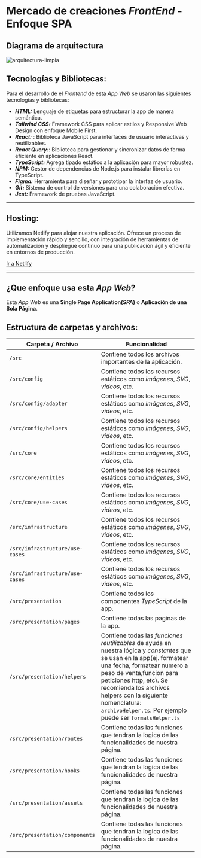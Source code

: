 # Mercado de creaciones _FrontEnd_ - Enfoque SPA

## Diagrama de arquitectura

![arquitectura-limpia](https://learn.microsoft.com/es-es/dotnet/architecture/modern-web-apps-azure/media/image5-8.png)

## Tecnologías y Bibliotecas:

Para el desarrollo de el _Frontend_ de esta _App Web_ se usaron las siguientes tecnologías y bibliotecas:

- **_HTML:_** Lenguaje de etiquetas para estructurar la app de manera semántica.
- **_Tailwind CSS:_** Framework CSS para aplicar estilos y Responsive Web Design con enfoque Mobile First.
- **_React:_** : Biblioteca JavaScript para interfaces de usuario interactivas y reutilizables.
- **_React Query:_**: Biblioteca para gestionar y sincronizar datos de forma eficiente en aplicaciones React.
- **_TypeScript:_** Agrega tipado estático a la aplicación para mayor robustez.
- **_NPM:_** Gestor de dependencias de Node.js para instalar librerías en TypeScript.
- **_Figma:_** Herramienta para diseñar y prototipar la interfaz de usuario.
- **_Git:_** Sistema de control de versiones para una colaboración efectiva.
- **_Jest:_** Framework de pruebas JavaScript.

---

## Hosting:

Utilizamos Netlify para alojar nuestra aplicación. Ofrece un proceso de implementación rápido y sencillo, con integración de herramientas de automatización y despliegue continuo para una publicación ágil y eficiente en entornos de producción.

[Ir a Netlify](https://app.netlify.com)

---

## ¿Que enfoque usa esta _App Web_?

Esta _App Web_ es una **Single Page Application(_SPA_)** o **Aplicación de una Sola Página**.

## Estructura de carpetas y archivos:

| Carpeta / Archivo               | Funcionalidad                                                                                                                                                                                                                                                                                                                             |
| ------------------------------- | ----------------------------------------------------------------------------------------------------------------------------------------------------------------------------------------------------------------------------------------------------------------------------------------------------------------------------------------- |
| `/src`                          | Contiene todos los archivos importantes de la aplicación.                                                                                                                                                                                                                                                                                 |
| `/src/config`                   | Contiene todos los recursos estáticos como _imágenes_, _SVG_, _videos_, etc.                                                                                                                                                                                                                                                              |
| `/src/config/adapter`           | Contiene todos los recursos estáticos como _imágenes_, _SVG_, _videos_, etc.                                                                                                                                                                                                                                                              |
| `/src/config/helpers`           | Contiene todos los recursos estáticos como _imágenes_, _SVG_, _videos_, etc.                                                                                                                                                                                                                                                              |
| `/src/core`                     | Contiene todos los recursos estáticos como _imágenes_, _SVG_, _videos_, etc.                                                                                                                                                                                                                                                              |
| `/src/core/entities`            | Contiene todos los recursos estáticos como _imágenes_, _SVG_, _videos_, etc.                                                                                                                                                                                                                                                              |
| `/src/core/use-cases`           | Contiene todos los recursos estáticos como _imágenes_, _SVG_, _videos_, etc.                                                                                                                                                                                                                                                              |
| `/src/infrastructure`           | Contiene todos los recursos estáticos como _imágenes_, _SVG_, _videos_, etc.                                                                                                                                                                                                                                                              |
| `/src/infrastructure/use-cases` | Contiene todos los recursos estáticos como _imágenes_, _SVG_, _videos_, etc.                                                                                                                                                                                                                                                              |
| `/src/infrastructure/use-cases` | Contiene todos los recursos estáticos como _imágenes_, _SVG_, _videos_, etc.                                                                                                                                                                                                                                                              |
| `/src/presentation`             | Contiene todos los componentes _TypeScript_ de la app.                                                                                                                                                                                                                                                                                    |
| `/src/presentation/pages`       | Contiene todas las paginas de la app.                                                                                                                                                                                                                                                                                                     |
| `/src/presentation/helpers`     | Contiene todas las _funciones reutilizables_ de ayuda en nuestra lógica y _constantes_ que se usan en la app(ej. formatear una fecha, formatear numero a peso de venta,funcion para peticiones http, etc). Se recomienda los archivos helpers con la siguiente nomenclatura: `archivoHelper.ts`. Por ejemplo puede ser `formatsHelper.ts` |
| `/src/presentation/routes`      | Contiene todas las funciones que tendran la logica de las funcionalidades de nuestra página.                                                                                                                                                                                                                                              |
| `/src/presentation/hooks`       | Contiene todas las funciones que tendran la logica de las funcionalidades de nuestra página.                                                                                                                                                                                                                                              |
| `/src/presentation/assets`      | Contiene todas las funciones que tendran la logica de las funcionalidades de nuestra página.                                                                                                                                                                                                                                              |
| `/src/presentation/components`  | Contiene todas las funciones que tendran la logica de las funcionalidades de nuestra página.                                                                                                                                                                                                                                              |
